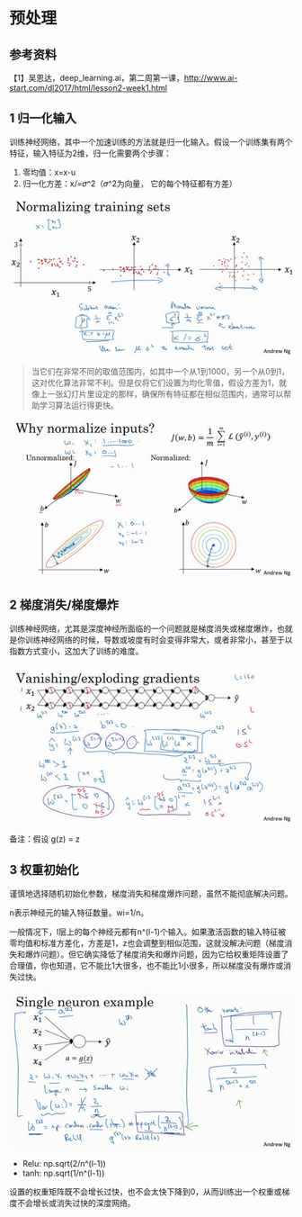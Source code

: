 # 预处理

## 参考资料

【1】吴恩达，deep_learning.ai，第二周第一课，http://www.ai-start.com/dl2017/html/lesson2-week1.html



## 1 归一化输入

训练神经网络，其中一个加速训练的方法就是归一化输入。假设一个训练集有两个特征，输入特征为2维，归一化需要两个步骤：

1. 零均值：x=x-u
2. 归一化方差：x/=𝜎^2（𝜎^2为向量， 它的每个特征都有方差）

![1.5_归一化1](./pic/1.5/1.5_归一化1.png)

> 当它们在非常不同的取值范围内，如其中一个从1到1000，另一个从0到1，这对优化算法非常不利。但是仅将它们设置为均化零值，假设方差为1，就像上一张幻灯片里设定的那样，确保所有特征都在相似范围内，通常可以帮助学习算法运行得更快。

![1.5_归一化2](./pic/1.5/1.5_归一化2.png)



## 2 梯度消失/梯度爆炸

训练神经网络，尤其是深度神经所面临的一个问题就是梯度消失或梯度爆炸，也就是你训练神经网络的时候，导数或坡度有时会变得非常大，或者非常小，甚至于以指数方式变小，这加大了训练的难度。

![1.5_梯度计算](./pic/1.5/1.5_梯度计算.png)

备注：假设 g(z) = z



## 3 权重初始化

谨慎地选择随机初始化参数，梯度消失和梯度爆炸问题，虽然不能彻底解决问题。

n表示神经元的输入特征数量。wi=1/n。

一般情况下，l层上的每个神经元都有n^(l-1)个输入。如果激活函数的输入特征被零均值和标准方差化，方差是1，z也会调整到相似范围，这就没解决问题（梯度消失和爆炸问题）。但它确实降低了梯度消失和爆炸问题，因为它给权重矩阵设置了合理值，你也知道，它不能比1大很多，也不能比1小很多，所以梯度没有爆炸或消失过快。

![1.5_权重初始化](./pic/1.5/1.5_权重初始化.png)

* Relu: np.sqrt(2/n^(l-1))
* tanh: np.sqrt(1/n^(l-1))

设置的权重矩阵既不会增长过快，也不会太快下降到0，从而训练出一个权重或梯度不会增长或消失过快的深度网络。